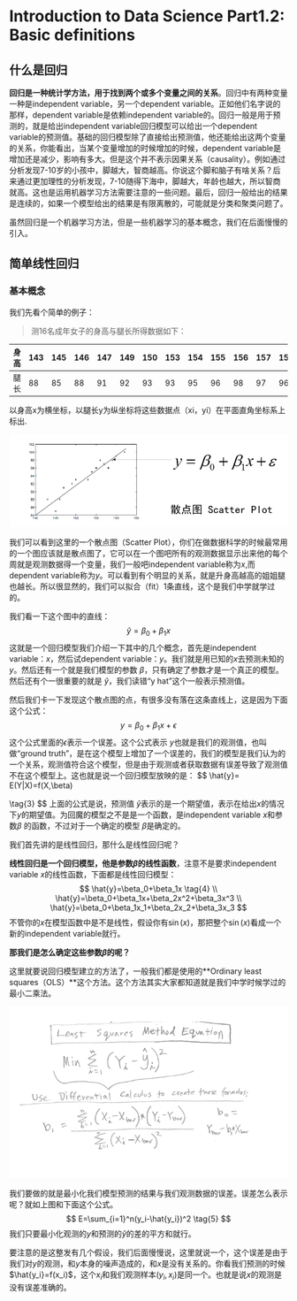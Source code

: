 # Introduction to Data Science Part1.2: Basic definitions

## 什么是回归
**回归是一种统计学方法，用于找到两个或多个变量之间的关系**。回归中有两种变量一种是independent variable，另一个dependent variable。正如他们名字说的那样，dependent variable是依赖independent variable的。回归一般是用于预测的，就是给出independent variable回归模型可以给出一个dependent variable的预测值。基础的回归模型除了直接给出预测值，他还能给出这两个变量的关系，你能看出，当某个变量增加的时候增加的时候，dependent variable是增加还是减少，影响有多大。但是这个并不表示因果关系（causality）。例如通过分析发现7-10岁的小孩中，脚越大，智商越高。你说这个脚和脑子有啥关系？后来通过更加理性的分析发现，7-10随得下海中，脚越大，年龄也越大，所以智商就高。这也是运用机器学习方法需要注意的一些问题。最后，回归一般给出的结果是连续的，如果一个模型给出的结果是有限离散的，可能就是分类和聚类问题了。

虽然回归是一个机器学习方法，但是一些机器学习的基本概念，我们在后面慢慢的引入。

## 简单线性回归

### 基本概念

我们先看个简单的例子：


>测16名成年女子的身高与腿长所得数据如下：


|    身高    |    143    |    145    |    146    |    147    |    149    |    150    |    153    |    154    |    155    |    156    |    157    |    158    |    159    |    160    |    162    |    164    |
|------------|-----------|-----------|-----------|-----------|-----------|-----------|-----------|-----------|-----------|-----------|-----------|-----------|-----------|-----------|-----------|-----------|
|    腿长    |    88     |    85     |    88     |    91     |    92     |    93     |    93     |    95     |    96     |    98     |    97     |    96     |    98     |    99     |    100    |    102    |

以身高x为横坐标，以腿长y为纵坐标将这些数据点（xi，yi）在平面直角坐标系上标出. 

![](2020-02-10-23-48-46.png)

我们可以看到这里的一个散点图（Scatter Plot），你们在做数据科学的时候最常用的一个图应该就是散点图了，它可以在一个图吧所有的观测数据显示出来他的每个周就是观测数据得一个变量，我们一般吧independent variable称为$x$,而dependent variable称为$y$。可以看到有个明显的关系，就是升身高越高的姐姐腿也越长。所以很显然的，我们可以拟合（fit）1条直线，这个是我们中学就学过的。

我们看一下这个图中的直线：
$$
\hat{y}=\beta_0+\beta_1x \tag{1}
$$
这就是一个回归模型我们介绍一下其中的几个概念，首先是independent variable：$x$，然后试dependent variable：$y$。我们就是用已知的$x$去预测未知的$y$。然后还有一个就是我们模型的参数 $\beta$，只有确定了参数才是一个真正的模型。然后还有个一很重要的就是 $\hat{y}$，我们读错“y hat”这个一般表示预测值。

然后我们卡一下发现这个散点图的点，有很多没有落在这条直线上，这是因为下面这个公式：
$$
y=\beta_0+\beta_1x+\epsilon \tag{2}
$$
这个公式里面的$\epsilon$表示一个误差。这个公式表示 $y$也就是我们的观测值，也叫做“ground truth”，是在这个模型上增加了一个误差的，我们的模型是我们认为的一个关系，观测值符合这个模型，但是由于观测或者获取数据有误差导致了观测值不在这个模型上。这也就是说一个回归模型放映的是：
$$
\hat{y}= E(Y|X)=f(X,\beta)

\tag{3}
$$
上面的公式是说，预测值 $\hat y$表示的是一个期望值，表示在给出$x$的情况下$y$的期望值。为回魔的模型之不是是一个函数，是independent variable $x$和参数$\beta$ 的函数，不过对于一个确定的模型 $\beta$是确定的。

我们首先讲的是线性回归，那什么是线性回归呢？

**线性回归是一个回归模型，他是参数$\beta$的线性函数**，注意不是要求independent variable $x$的线性函数，下面都是线性回归模型：
$$
\hat{y}=\beta_0+\beta_1x \tag{4}
\\
\hat{y}=\beta_0+\beta_1x+\beta_2x^2+\beta_3x^3
\\
\hat{y}=\beta_0+\beta_1x_1+\beta_2x_2+\beta_3x_3
$$
不管你的$x$在模型函数中是不是线性，假设你有$\sin(x)$，那把整个$\sin(x)$看成一个新的independent variable就行。

**那我们是怎么确定这些参数$\beta$的呢？**

这里就要说回归模型建立的方法了，一般我们都是使用的**Ordinary least squares（OLS）**这个方法。这个方法其实大家都知道就是我们中学时候学过的最小二乘法。

![](2020-02-11-12-32-05.png)

我们要做的就是最小化我们模型预测的结果与我们观测数据的误差。误差怎么表示呢？就如上图和下面这个公式。
$$
E=\sum_{i=1}^n(y_i-\hat{y_i})^2 \tag{5}
$$
我们只要最小化观测的$y$和预测的$\hat{y}$的差的平方和就行。

要注意的是这整发有几个假设，我们后面慢慢说，这里就说一个，这个误差是由于我们对$y$的观测，和$y$本身的噪声造成的，和$x$是没有关系的。你看我们预测的时候$\hat{y_i}=f(x_i)$，这个$x_i$和我们观测样本$(y_i,x_i)$是同一个。也就是说$x$的观测是没有误差准确的。







